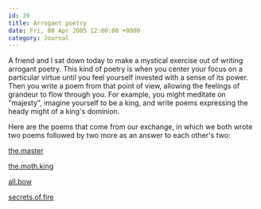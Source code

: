```yaml
---
id: 39
title: Arrogant poetry
date: Fri, 08 Apr 2005 12:00:00 +0000
category: Journal
---
```


A friend and I sat down today to make a mystical exercise out of writing
arrogant poetry.  This kind of poetry is when you center your focus on a
particular virtue until you feel yourself invested with a sense of its
power.  Then you write a poem from that point of view, allowing the
feelings of grandeur to flow through you.  For example, you might
meditate on "majesty", imagine yourself to be a king, and write poems
expressing the heady might of a king's dominion.

Here are the poems that come from our exchange, in which we both wrote
two poems followed by two more as an answer to each other's two:

[the.master](the.master)

[the.moth.king](the.moth.king)

[all.bow](all.bow)

[secrets.of.fire](secrets.of.fire)


